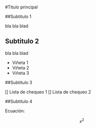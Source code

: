 #Titulo principal

##Subtitulo 1


bla bla blad

## Subtitulo 2

bla bla blad

* Viñeta 1
* Viñeta 2
* Viñeta 3

##Subtitulo 3

[] Lista de chequeo 1
[] Lista de chequeo 2

##Subtitulo 4

Ecuación:

$$ x^2 $$
